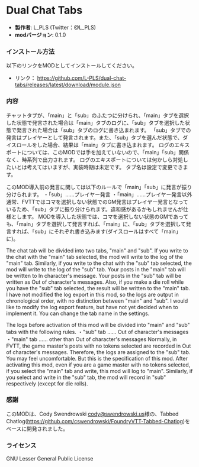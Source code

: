 # Dual Chat Tabs

* **製作者**: L_PLS (Twitter：@L_PLS)
* **modバージョン**: 0.1.0

### インストール方法

以下のリンクをMODとしてインストールしてください。

* リンク： https://github.com/L-PLS/dual-chat-tabs/releases/latest/download/module.json

### 内容
チャットタブが、「main」と「sub」のふたつに分けられ、「main」タブを選択した状態で発言された場合は「main」タブのログに、「sub」タブを選択した状態で発言された場合は「sub」タブのログに書き込まれます。
「sub」タブでの発言はプレイヤーとして発言されます。また、「sub」タブを選んだ状態で、ダイスロールをした場合、結果は「main」タブに書き込まれます。
ログのエキスポートについては、このMODでは手を加えていないので、「main」「sub」関係なく、時系列で出力されます。
ログのエキスポートについては何かしら対処したいとは考えてはいますが、実装時期は未定です。
タブ名は設定で変更できます。

このMOD導入前の発言に関しては以下のルールで「main」「sub」に発言が振り分けられます。
・「sub」……プレイヤー発言
・「main」……プレイヤー発言以外
通常、FVTTではコマを選択しない状態でのGM発言はプレイヤー発言となっているため、「sub」タブに振り分けられます。違和感があるかもしれませんが仕様とします。
MODを導入した状態では、コマを選択しない状態のGMであっても、「main」タブを選択して発言すれば、「main」に、「sub」タブを選択して発言すれば、「sub」にそれぞれ書き込みます(ダイスロールはすべて「main」に)。


The chat tab will be divided into two tabs, "main" and "sub". If you write to the chat with the "main" tab selected, the mod will write to the log of the "main" tab. Similarly, if you write to the chat with the "sub" tab selected, the mod will write to the log of the "sub" tab.
Your posts in the "main" tab will be written to In character's message.
Your posts in the "sub" tab will be written as Out of character's messages. Also, if you make a die roll while you have the "sub" tab selected, the result will be written to the "main" tab.
I have not modified the log export in this mod, so the logs are output in chronological order, with no distinction between "main" and "sub".
I would like to modify the log export feature, but have not yet decided when to implement it.
You can change the tab name in the settings.

The logs before activation of this mod will be divided into "main" and "sub" tabs with the following rules.
・"sub" tab …… Out of character's messages
・"main" tab …… other than Out of character's messages
Normally, in FVTT, the game master's posts with no tokens selected are recorded in Out of character's messages. Therefore, the logs are assigned to the "sub" tab. You may feel uncomfortable. But this is the specification of this mod.
After activating this mod, even if you are a game master with no tokens selected, if you select the "main" tab and write, this mod will log to "main". Similarly, if you select and write in the "sub" tab, the mod will record in "sub" respectively (except for die rolls).

### 感謝
このMODは、Cody Swendrowski <cody@swendrowski.us>様の、Tabbed Chatlog(https://github.com/cswendrowski/FoundryVTT-Tabbed-Chatlog)をベースに開発されました。

### ライセンス
GNU Lesser General Public License
